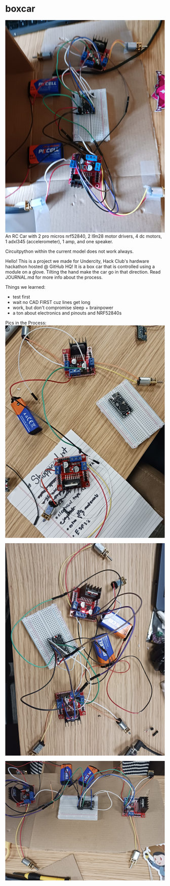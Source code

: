 # boxcar
![alt text](images/20250714_084626.jpg)
An RC Car with 2 pro micros nrf52840, 2 l9n28 motor drivers, 4 dc motors, 1 adxl345 (accelerometer), 1 amp, and one speaker. 

Circuitpython within the current model does not work always.

Hello! This is a project we made for Undercity, Hack Club's hardware hackathon hosted @ GitHub HQ! It is a box car that is controlled using a module on a glove. Tilting the hand make the car go in that direction. Read JOURNAL.md for more info about the process.

Things we learned:
- test first
- wait no CAD FIRST cuz lines get long
- work, but don't compromise sleep + brainpower
- a ton about electronics and pinouts and NRF52840s

Pics in the Process:
![alt text](<images/20250714_024453 (1).jpg>) 

![alt text](<images/20250714_034540 (1).jpg>) 

![alt text](<images/20250714_041952 (1).jpg>)